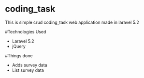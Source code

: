 # coding_task
This is simple crud coding_task web application made in laravel 5.2 

#Technologies Used
* Laravel 5.2
* jQuery

#Things done
* Adds survey data
* List survey data


